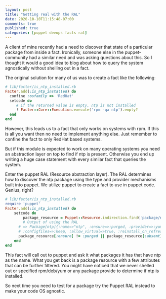 ```yaml
---
layout: post
title: "Getting real with the RAL"
date: 2020-10-10T11:15:48-07:00
comments: true
published: true
categories: [puppet devops facts ral]
---
```


A client of mine recently had a need to discover that state of a particular package from inside a fact.  Ironically, someone else in the puppet-community had a similar need and was asking questions about this.  So I thought it 
would a good idea to blog about how to query the system agnostically without shelling out in a fact. 

The original solution for many of us was to create a fact like the following:

```ruby
# lib/facter/is_ntp_installed.rb
Facter.add(:is_ntp_installed) do
  confine :osfamily => 'RedHat'
  setcode do
     # if the returned value is empty, ntp is not installed
     ! Facter::Core::Execution.execute('rpm -qa ntp').empty?
  end
end

```

However, this leads us to a fact that only works on systems with rpm.   If this is all you want then no need to implement anything else.  Just remember to confine the fact to only RedHat based systems.  

But if this module is expected to work on many operating systems you need an abstraction layer on top to find if ntp is present.  Otherwise you end up writing a huge case statement with every similar fact that queries the system.

Enter the puppet RAL (Resource abstraction layer).  The RAL determines how to discover the ntp package using the type and provider mechanisms built into puppet.   We utilize puppet to create a fact to use in puppet code.  Genius, right?


```ruby
# lib/facter/is_ntp_installed.rb
require 'puppet'
Facter.add(:is_ntp_installed) do
	setcode do
		package_resource = Puppet::Resource.indirection.find('package/ntp')
		# Output of using the RAL
	  # => Package[ntp]{:name=>"ntp", :ensure=>:purged, :provider=>:yum, :audit=>[:ensure, :package_settings], 
	  # :configfiles=>:keep, :allow_virtual=>true, :reinstall_on_refresh=>:false, :loglevel=>:notice}
	  package_resource[:ensure] != :purged || package_resource[:absent]
	end
end
```

This fact will call out to puppet and ask it what packages it has that have ntp as the name.  What you get back is a package resource with a few attributes that can be further filtered.  You might have noticed that we never shelled out or specified rpm/deb/yum or any package provide to determine if ntp is installed. 

So next time you need to test for a package try the Puppet RAL instead to make your code OS agnostic. 


